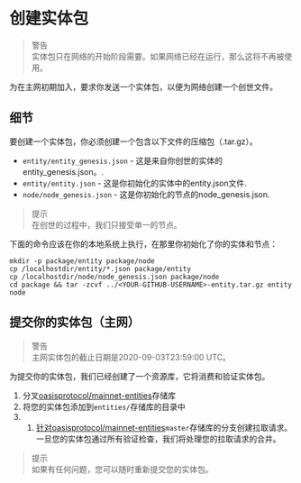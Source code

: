 # 创建实体包

> 警告  
实体包只在网络的开始阶段需要。如果网络已经在运行，那么这将不再被使用。

为在主网初期加入，要求你发送一个实体包，以便为网络创建一个创世文件。

## 细节

要创建一个实体包，你必须创建一个包含以下文件的压缩包（.tar.gz）。

- `entity/entity_genesis.json` - 这是来自你创世的实体的entity_genesis.json。.
- `entity/entity.json` - 这是你初始化的实体中的entity.json文件.
- `node/node_genesis.json` - 这是你初始化的节点的node_genesis.json.

> 提示  
在创世的过程中，我们只接受单一的节点。

下面的命令应该在你的本地系统上执行，在那里你初始化了你的实体和节点：

```
mkdir -p package/entity package/node
cp /localhostdir/entity/*.json package/entity
cp /localhostdir/node/node_genesis.json package/node
cd package && tar -zcvf ../<YOUR-GITHUB-USERNAME>-entity.tar.gz entity node

```

## 提交你的实体包（主网）

> 警告  
主网实体包的截止日期是2020-09-03T23:59:00 UTC。

为提交你的实体包，我们已经创建了一个资源库，它将消费和验证实体包。

1. 分叉[oasisprotocol/mainnet-entities](https://github.com/oasisprotocol/mainnet-entities)存储库
2. 将您的实体包添加到`entities/`存储库的目录中
3. 1. [针对oasisprotocol/mainnet-entities](https://github.com/oasisprotocol/mainnet-entities)`master`存储库的分支创建拉取请求。一旦您的实体包通过所有验证检查，我们将处理您的拉取请求的合并。

> 提示  
如果有任何问题，您可以随时重新提交您的实体包。